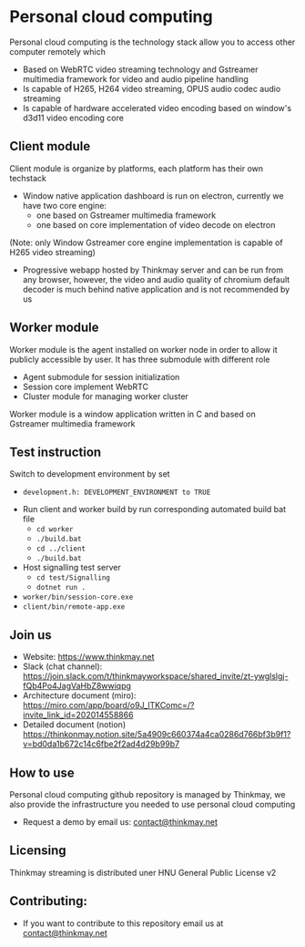 Personal cloud computing
===================================

Personal cloud computing is the technology stack allow you to access other computer remotely which

- Based on WebRTC video streaming technology and Gstreamer multimedia framework for video and audio pipeline handling
- Is capable of H265, H264 video streaming, OPUS audio codec audio streaming 
- Is capable of hardware accelerated video encoding based on window's d3d11 video encoding core 



Client module
----------------
Client module is organize by platforms, each platform has their own techstack


* Window native application dashboard is run on electron, currently we have two core engine: 
  * one based on Gstreamer multimedia framework 
  * one based on core implementation of video decode on electron 
  
(Note: only Window Gstreamer core engine implementation is capable of H265 video streaming)

* Progressive webapp hosted by Thinkmay server and can be run from any browser, however, the video and audio quality of chromium default decoder is much behind native application and is not recommended by us 




Worker module
--------------
Worker module is the agent installed on worker node in order to allow it publicly accessible by user. It has three submodule with different role
* Agent submodule for session initialization
* Session core implement WebRTC
* Cluster module for managing worker cluster


Worker module is a window application written in C and based on Gstreamer multimedia framework



Test instruction
---------------
Switch to development environment by set
- `development.h: DEVELOPMENT_ENVIRONMENT to TRUE`
* Run client and worker build by run corresponding automated build bat file
  * `cd worker`
  * `./build.bat`
  * `cd ../client`
  * `./build.bat`
* Host signalling test server
  * `cd test/Signalling`
  * `dotnet run .`
* `worker/bin/session-core.exe`
* `client/bin/remote-app.exe`


Join us
-----------
- Website: https://www.thinkmay.net
- Slack (chat channel): https://join.slack.com/t/thinkmayworkspace/shared_invite/zt-ywglslgj-fQb4Po4JagVaHbZ8wwiqpg
- Architecture document (miro): https://miro.com/app/board/o9J_lTKComc=/?invite_link_id=202014558866
- Detailed document (notion) https://thinkonmay.notion.site/5a4909c660374a4ca0286d766bf3b9f1?v=bd0da1b672c14c6fbe2f2ad4d29b99b7

How to use
-----------
Personal cloud computing github repository is managed by Thinkmay, we also provide the infrastructure you needed to use personal cloud computing  

- Request a demo by email us: contact@thinkmay.net

Licensing
-----------
Thinkmay streaming is distributed uner HNU General Public License v2 

Contributing:
-----------
- If you want to contribute to this repository email us at contact@thinkmay.net
